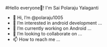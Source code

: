 #Hello everyone👋! I'm Sai Polaraju Yalaganti
- 👋 Hi, I’m @polaraju1005
- 👀 I’m interested in android development ...
- 🌱 I’m currently working on Android ...
- 💞️ I’m looking to collaborate on ...
- 📫 How to reach me ...

<!---
polaraju1005/polaraju1005 is a ✨ special ✨ repository because its `README.md` (this file) appears on your GitHub profile.
You can click the Preview link to take a look at your changes.
--->
